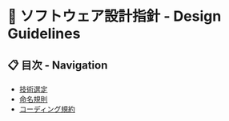 # 📐 ソフトウェア設計指針 - Design Guidelines

## 📋 目次 - Navigation

- [技術選定](/docs/detailed-design/design-guidelines/technology-selection.md)
- [命名規則](/docs/basic-design/naming-convention.md)
- [コーディング規約](/docs/detailed-design/design-guidelines/coding-conventions.md)
